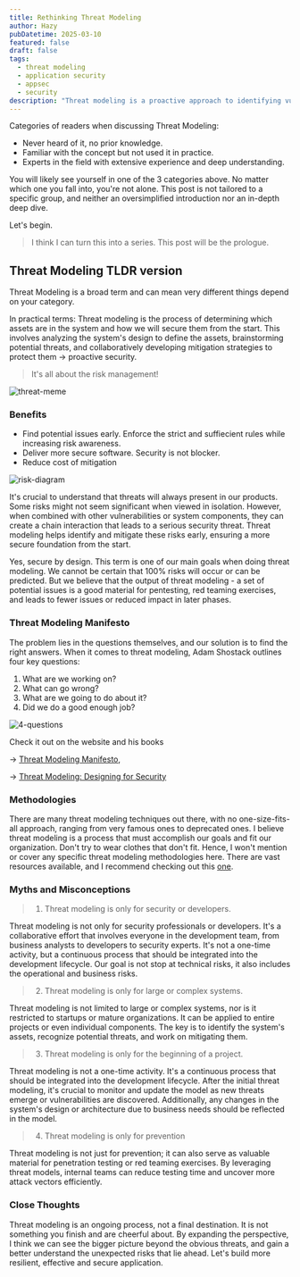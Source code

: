```yaml
---
title: Rethinking Threat Modeling
author: Hazy
pubDatetime: 2025-03-10
featured: false
draft: false
tags:
  - threat modeling
  - application security
  - appsec
  - security
description: "Threat modeling is a proactive approach to identifying vulnerabilities and implementing effective security measures."
---
```


Categories of readers when discussing Threat Modeling:
- Never heard of it, no prior knowledge.
- Familiar with the concept but not used it in practice.
- Experts in the field with extensive experience and deep understanding.

You will likely see yourself in one of the 3 categories above. No matter which one you fall into, you're not alone. This post is not tailored to a specific group, and neither an oversimplified introduction nor an in-depth deep dive.

Let's begin.

> I think I can turn this into a series. This post will be the prologue.

## Threat Modeling TLDR version

Threat Modeling is a broad term and can mean very different things depend on your category. 

In practical terms:  Threat modeling is the process of determining which assets are in the system and how we will secure them from the start. This involves analyzing the system's design to define the assets, brainstorming potential threats, and collaboratively developing mitigation strategies to protect them -> <span class="accent"> proactive security</span>.

> It's all about the risk management!

![threat-meme](@assets/images/threat-meme.png)
### Benefits

- Find potential issues early. Enforce the strict and suffiecient rules while increasing risk awareness.
- Deliver more secure software. Security is not blocker.
- Reduce cost of mitigation

![risk-diagram](@assets/images/risk-diagram.png)

It's crucial to understand that threats will always present in our products. Some risks might not seem significant when viewed in isolation. However, when combined with other vulnerabilities or system components, they can create a chain interaction that leads to a serious security threat. Threat modeling helps identify and mitigate these risks early, ensuring a more secure foundation from the start.

Yes, <span class="accent"> secure by design</span>. This term is one of our main goals when doing threat modeling. We cannot be certain that 100% risks will occur or can be predicted. But we believe that the output of threat modeling - a set of potential issues is a good material for pentesting, red teaming exercises, and leads to fewer issues or reduced impact in later phases.

### Threat Modeling Manifesto

The problem lies in the questions themselves, and our solution is to find the right answers. When it comes to threat modeling, Adam Shostack outlines four key questions:

1. What are we working on? 
2. What can go wrong?
3. What are we going to do about it?
4. Did we do a good enough job? 

![4-questions](@assets/images/4-questions.png)

 Check it out on the website and his books

 -> [Threat Modeling Manifesto](https://www.threatmodelingmanifesto.org),

 -> [Threat Modeling: Designing for Security](https://shostack.org/books/threat-modeling-book)
 
 ### Methodologies

There are many threat modeling techniques out there, with no one-size-fits-all approach, ranging from very famous ones to deprecated ones. I believe threat modeling is a process that must accomplish our goals and fit our organization. Don't try to wear clothes that don't fit. Hence, I won't mention or cover any specific threat modeling methodologies here. There are vast resources available, and I recommend checking out this [one](https://shellsharks.com/threat-modeling).

### Myths and Misconceptions

>  1. Threat modeling is only for security or developers.

Threat modeling is not only for security professionals or developers. It's a collaborative effort that involves everyone in the development team, from business analysts to developers to security experts. It's not a one-time activity, but a continuous process that should be integrated into the development lifecycle. Our goal is not stop at technical risks, it also includes the operational and business risks.

> 2. Threat modeling is only for large or complex systems.

Threat modeling is not limited to large or complex systems, nor is it restricted to startups or mature organizations. It can be applied to entire projects or even individual components. The key is to identify the system's assets, recognize potential threats, and work on mitigating them.

> 3. Threat modeling is only for the beginning of a project.

Threat modeling is not a one-time activity. It's a continuous process that should be integrated into the development lifecycle. After the initial threat modeling, it's crucial to monitor and update the model as new threats emerge or vulnerabilities are discovered. Additionally, any changes in the system's design or architecture due to business needs should be reflected in the model.

> 4. Threat modeling is only for prevention

Threat modeling is not just for prevention; it can also serve as valuable material for penetration testing or red teaming exercises. By leveraging threat models, internal teams can reduce testing time and uncover more attack vectors efficiently.

### Close Thoughts

Threat modeling is an ongoing process, not a final destination. It is not something you finish and are cheerful about. By expanding the perspective, I think we can see the bigger picture beyond the obvious threats, and gain a better understand the unexpected risks that lie ahead. Let's build more resilient, effective and secure application. 
